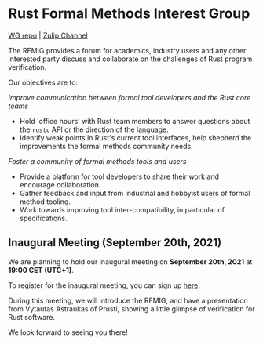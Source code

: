 # Rust Formal Methods Interest Group

[WG repo](https://github.com/rust-formal-methods/wg) | [Zulip Channel](https://rust-lang.zulipchat.com/#narrow/stream/183875-wg-formal-methods)

The RFMIG provides a forum for academics, industry users and any other interested party discuss and collaborate on the challenges of Rust program verification.

Our objectives are to:

*Improve communication between formal tool developers and the Rust core teams*
- Hold 'office hours' with Rust team members to answer questions about the `rustc` API or the direction of the language.
- Identify weak points in Rust's current tool interfaces, help shepherd the improvements the formal methods community needs.

*Foster a community of formal methods tools and users*
- Provide a platform for tool developers to share their work and encourage collaboration.
- Gather feedback and input from industrial and hobbyist users of formal method tooling.
- Work towards improving tool inter-compatibility, in particular of specifications.

## Inaugural Meeting (September 20th, 2021)

We are planning to hold our inaugural meeting on **September 20th, 2021** at **19:00 CET (UTC+1)**.

To register for the inaugural meeting, you can sign up [here](https://www.eventbrite.com/e/rust-formal-methods-inaugural-meeting-tickets-169736878573).

During this meeting, we will introduce the RFMIG, and have a presentation from Vytautas Astraukas of Prusti, showing a little glimpse of verification for Rust software.

We look forward to seeing you there!
